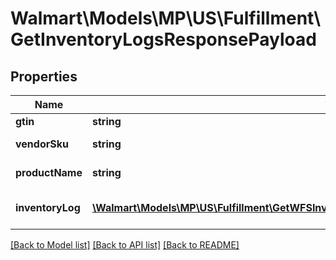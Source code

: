 # Walmart\Models\MP\US\Fulfillment\GetInventoryLogsResponsePayload

## Properties

Name | Type | Description | Notes
------------ | ------------- | ------------- | -------------
**gtin** | **string** | GTIN | [optional]
**vendorSku** | **string** | Vendor SKU | [optional]
**productName** | **string** | Product Name | [optional]
**inventoryLog** | [**\Walmart\Models\MP\US\Fulfillment\GetWFSInventoryLog200ResponsePayloadInventoryLogInner[]**](GetWFSInventoryLog200ResponsePayloadInventoryLogInner.md) | Inventory Log records | [optional]


[[Back to Model list]](./) [[Back to API list]](../../../../../README.md#supported-apis) [[Back to README]](../../../../../README.md)
